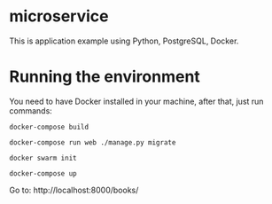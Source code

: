 # microservice

This is application example using Python, PostgreSQL, Docker.

# Running the environment

You need to have Docker installed in your machine, after that, just run commands:

`docker-compose build`

`docker-compose run web ./manage.py migrate`

`docker swarm init`

`docker-compose up`

Go to: http://localhost:8000/books/